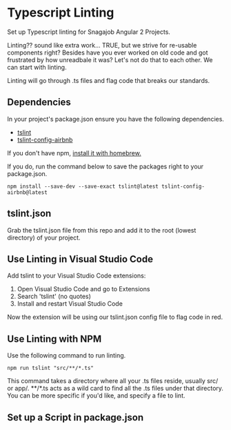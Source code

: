 # Typescript Linting
Set up Typescript linting for Snagajob Angular 2 Projects.

Linting?? sound like extra work... TRUE, but we strive for re-usable components right? Besides have you ever worked on old code and got frustrated by how unreadbale it was? Let's not do that to each other. We can start with linting.

Linting will go through .ts files and flag code that breaks our standards. 

## Dependencies
In your project's package.json ensure you have the following dependencies.

+ [tslint](https://www.npmjs.com/package/tslint)
+ [tslint-config-airbnb](https://www.npmjs.com/package/tslint-config-airbnb)

If you don't have npm, [install it with homebrew.](http://blog.teamtreehouse.com/install-node-js-npm-mac)

If you do, run the command below to save the packages right to your package.json.

```
npm install --save-dev --save-exact tslint@latest tslint-config-airbnb@latest
```

## tslint.json
Grab the tslint.json file from this repo and add it to the root (lowest directory) of your project.

## Use Linting in Visual Studio Code
Add tslint to your Visual Studio Code extensions:

1. Open Visual Studio Code and go to Extensions
2. Search 'tslint' (no quotes)
3. Install and restart Visual Studio Code

Now the extension will be using our tslint.json config file to flag code in red.

## Use Linting with NPM
Use the following command to run linting.

```
npm run tslint "src/**/*.ts"
```

This command takes a directory where all your .ts files reside, usually src/ or app/. **/*.ts acts as a wild card to find all the .ts files under that directory. You can be more specific if you'd like, and specify a file to lint.

## Set up a Script in package.json
